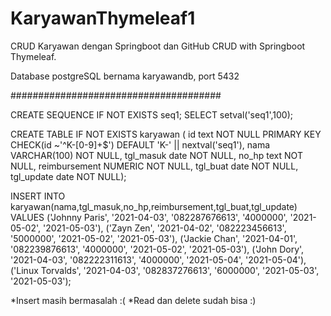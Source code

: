 # KaryawanThymeleaf1
CRUD Karyawan dengan Springboot dan GitHub
CRUD with Springboot Thymeleaf.

Database postgreSQL bernama karyawandb, port 5432

######################################

CREATE SEQUENCE IF NOT EXISTS seq1; SELECT setval('seq1',100);

CREATE TABLE IF NOT EXISTS karyawan ( id text NOT NULL PRIMARY KEY CHECK(id ~'^K-[0-9]+$') DEFAULT 'K-' || nextval('seq1'), nama VARCHAR(100) NOT NULL, tgl_masuk date NOT NULL, no_hp text NOT NULL, reimbursement NUMERIC NOT NULL, tgl_buat date NOT NULL, tgl_update date NOT NULL);

INSERT INTO karyawan(nama,tgl_masuk,no_hp,reimbursement,tgl_buat,tgl_update) VALUES ('Johnny Paris', '2021-04-03', '082287676613', '4000000', '2021-05-02', '2021-05-03'), ('Zayn Zen', '2021-04-02', '082223456613', '5000000', '2021-05-02', '2021-05-03'), ('Jackie Chan', '2021-04-01', '082239876613', '4000000', '2021-05-02', '2021-05-03'), ('John Dory', '2021-04-03', '082222311613', '4000000', '2021-05-04', '2021-05-04'), ('Linux Torvalds', '2021-04-03', '082837276613', '6000000', '2021-05-03', '2021-05-03');

*Insert masih bermasalah :(
*Read dan delete sudah bisa :)
